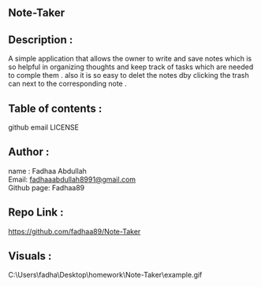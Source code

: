 ## Note-Taker

## Description :
A simple application that allows the owner to write and save notes which is so helpful in organizing thoughts and keep track of tasks which are needed to comple them . also it is so easy to delet the notes dby clicking the trash can next to the corresponding note .

## Table of contents :
github
email
LICENSE


## Author :
name : Fadhaa Abdullah </br>
Email: fadhaaabdullah8991@gmail.com </br>
Github page: Fadhaa89

## Repo Link :
https://github.com/fadhaa89/Note-Taker

## Visuals :
C:\Users\fadha\Desktop\homework\Note-Taker\example.gif